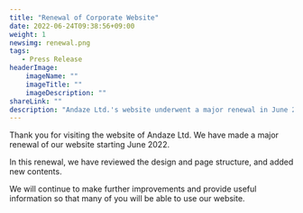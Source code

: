 ```yaml
---
title: "Renewal of Corporate Website"
date: 2022-06-24T09:38:56+09:00
weight: 1
newsimg: renewal.png
tags:
   - Press Release
headerImage:
    imageName: ""
    imageTitle: ""
    imageDescription: ""
shareLink: ""
description: "Andaze Ltd.'s website underwent a major renewal in June 2022. With a new design and new contents, we aim to provide even more user-friendly and useful information. We look forward to your continued support."
---
```


Thank you for visiting the website of Andaze Ltd.
We have made a major renewal of our website starting June 2022.

In this renewal, we have reviewed the design and page structure, and added new contents.

We will continue to make further improvements and provide useful information so that many of you will be able to use our website.